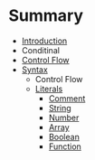 # Summary

* [Introduction](README.md)
* Conditinal
* [Control Flow](control_flow.md)
* [Syntax](syntax.md)
   * Control Flow
   * [Literals](literals.md)
       * [Comment](commentl.md)
       * [String](strl.md)
       * [Number](numl.md)
       * [Array](arl.md)
       * [Boolean](booll.md)
       * [Function](funcl.md)

